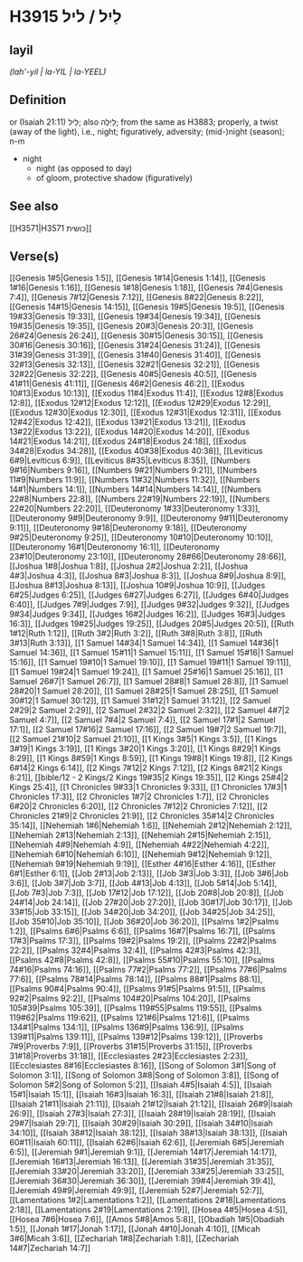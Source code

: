# H3915 לַיִל / ליל

## layil

_(lah'-yil | la-YIL | la-YEEL)_

## Definition

or (Isaiah 21:11) לֵיל; also לַיְלָה; from the same as H3883; properly, a twist (away of the light), i.e., night; figuratively, adversity; (mid-)night (season); n-m

- night
  - night (as opposed to day)
  - of gloom, protective shadow (figuratively)

## See also

[[H3571|H3571 כושית]]

## Verse(s)

[[Genesis 1#5|Genesis 1:5]], [[Genesis 1#14|Genesis 1:14]], [[Genesis 1#16|Genesis 1:16]], [[Genesis 1#18|Genesis 1:18]], [[Genesis 7#4|Genesis 7:4]], [[Genesis 7#12|Genesis 7:12]], [[Genesis 8#22|Genesis 8:22]], [[Genesis 14#15|Genesis 14:15]], [[Genesis 19#5|Genesis 19:5]], [[Genesis 19#33|Genesis 19:33]], [[Genesis 19#34|Genesis 19:34]], [[Genesis 19#35|Genesis 19:35]], [[Genesis 20#3|Genesis 20:3]], [[Genesis 26#24|Genesis 26:24]], [[Genesis 30#15|Genesis 30:15]], [[Genesis 30#16|Genesis 30:16]], [[Genesis 31#24|Genesis 31:24]], [[Genesis 31#39|Genesis 31:39]], [[Genesis 31#40|Genesis 31:40]], [[Genesis 32#13|Genesis 32:13]], [[Genesis 32#21|Genesis 32:21]], [[Genesis 32#22|Genesis 32:22]], [[Genesis 40#5|Genesis 40:5]], [[Genesis 41#11|Genesis 41:11]], [[Genesis 46#2|Genesis 46:2]], [[Exodus 10#13|Exodus 10:13]], [[Exodus 11#4|Exodus 11:4]], [[Exodus 12#8|Exodus 12:8]], [[Exodus 12#12|Exodus 12:12]], [[Exodus 12#29|Exodus 12:29]], [[Exodus 12#30|Exodus 12:30]], [[Exodus 12#31|Exodus 12:31]], [[Exodus 12#42|Exodus 12:42]], [[Exodus 13#21|Exodus 13:21]], [[Exodus 13#22|Exodus 13:22]], [[Exodus 14#20|Exodus 14:20]], [[Exodus 14#21|Exodus 14:21]], [[Exodus 24#18|Exodus 24:18]], [[Exodus 34#28|Exodus 34:28]], [[Exodus 40#38|Exodus 40:38]], [[Leviticus 6#9|Leviticus 6:9]], [[Leviticus 8#35|Leviticus 8:35]], [[Numbers 9#16|Numbers 9:16]], [[Numbers 9#21|Numbers 9:21]], [[Numbers 11#9|Numbers 11:9]], [[Numbers 11#32|Numbers 11:32]], [[Numbers 14#1|Numbers 14:1]], [[Numbers 14#14|Numbers 14:14]], [[Numbers 22#8|Numbers 22:8]], [[Numbers 22#19|Numbers 22:19]], [[Numbers 22#20|Numbers 22:20]], [[Deuteronomy 1#33|Deuteronomy 1:33]], [[Deuteronomy 9#9|Deuteronomy 9:9]], [[Deuteronomy 9#11|Deuteronomy 9:11]], [[Deuteronomy 9#18|Deuteronomy 9:18]], [[Deuteronomy 9#25|Deuteronomy 9:25]], [[Deuteronomy 10#10|Deuteronomy 10:10]], [[Deuteronomy 16#1|Deuteronomy 16:1]], [[Deuteronomy 23#10|Deuteronomy 23:10]], [[Deuteronomy 28#66|Deuteronomy 28:66]], [[Joshua 1#8|Joshua 1:8]], [[Joshua 2#2|Joshua 2:2]], [[Joshua 4#3|Joshua 4:3]], [[Joshua 8#3|Joshua 8:3]], [[Joshua 8#9|Joshua 8:9]], [[Joshua 8#13|Joshua 8:13]], [[Joshua 10#9|Joshua 10:9]], [[Judges 6#25|Judges 6:25]], [[Judges 6#27|Judges 6:27]], [[Judges 6#40|Judges 6:40]], [[Judges 7#9|Judges 7:9]], [[Judges 9#32|Judges 9:32]], [[Judges 9#34|Judges 9:34]], [[Judges 16#2|Judges 16:2]], [[Judges 16#3|Judges 16:3]], [[Judges 19#25|Judges 19:25]], [[Judges 20#5|Judges 20:5]], [[Ruth 1#12|Ruth 1:12]], [[Ruth 3#2|Ruth 3:2]], [[Ruth 3#8|Ruth 3:8]], [[Ruth 3#13|Ruth 3:13]], [[1 Samuel 14#34|1 Samuel 14:34]], [[1 Samuel 14#36|1 Samuel 14:36]], [[1 Samuel 15#11|1 Samuel 15:11]], [[1 Samuel 15#16|1 Samuel 15:16]], [[1 Samuel 19#10|1 Samuel 19:10]], [[1 Samuel 19#11|1 Samuel 19:11]], [[1 Samuel 19#24|1 Samuel 19:24]], [[1 Samuel 25#16|1 Samuel 25:16]], [[1 Samuel 26#7|1 Samuel 26:7]], [[1 Samuel 28#8|1 Samuel 28:8]], [[1 Samuel 28#20|1 Samuel 28:20]], [[1 Samuel 28#25|1 Samuel 28:25]], [[1 Samuel 30#12|1 Samuel 30:12]], [[1 Samuel 31#12|1 Samuel 31:12]], [[2 Samuel 2#29|2 Samuel 2:29]], [[2 Samuel 2#32|2 Samuel 2:32]], [[2 Samuel 4#7|2 Samuel 4:7]], [[2 Samuel 7#4|2 Samuel 7:4]], [[2 Samuel 17#1|2 Samuel 17:1]], [[2 Samuel 17#16|2 Samuel 17:16]], [[2 Samuel 19#7|2 Samuel 19:7]], [[2 Samuel 21#10|2 Samuel 21:10]], [[1 Kings 3#5|1 Kings 3:5]], [[1 Kings 3#19|1 Kings 3:19]], [[1 Kings 3#20|1 Kings 3:20]], [[1 Kings 8#29|1 Kings 8:29]], [[1 Kings 8#59|1 Kings 8:59]], [[1 Kings 19#8|1 Kings 19:8]], [[2 Kings 6#14|2 Kings 6:14]], [[2 Kings 7#12|2 Kings 7:12]], [[2 Kings 8#21|2 Kings 8:21]], [[bible/12 - 2 Kings/2 Kings 19#35|2 Kings 19:35]], [[2 Kings 25#4|2 Kings 25:4]], [[1 Chronicles 9#33|1 Chronicles 9:33]], [[1 Chronicles 17#3|1 Chronicles 17:3]], [[2 Chronicles 1#7|2 Chronicles 1:7]], [[2 Chronicles 6#20|2 Chronicles 6:20]], [[2 Chronicles 7#12|2 Chronicles 7:12]], [[2 Chronicles 21#9|2 Chronicles 21:9]], [[2 Chronicles 35#14|2 Chronicles 35:14]], [[Nehemiah 1#6|Nehemiah 1:6]], [[Nehemiah 2#12|Nehemiah 2:12]], [[Nehemiah 2#13|Nehemiah 2:13]], [[Nehemiah 2#15|Nehemiah 2:15]], [[Nehemiah 4#9|Nehemiah 4:9]], [[Nehemiah 4#22|Nehemiah 4:22]], [[Nehemiah 6#10|Nehemiah 6:10]], [[Nehemiah 9#12|Nehemiah 9:12]], [[Nehemiah 9#19|Nehemiah 9:19]], [[Esther 4#16|Esther 4:16]], [[Esther 6#1|Esther 6:1]], [[Job 2#13|Job 2:13]], [[Job 3#3|Job 3:3]], [[Job 3#6|Job 3:6]], [[Job 3#7|Job 3:7]], [[Job 4#13|Job 4:13]], [[Job 5#14|Job 5:14]], [[Job 7#3|Job 7:3]], [[Job 17#12|Job 17:12]], [[Job 20#8|Job 20:8]], [[Job 24#14|Job 24:14]], [[Job 27#20|Job 27:20]], [[Job 30#17|Job 30:17]], [[Job 33#15|Job 33:15]], [[Job 34#20|Job 34:20]], [[Job 34#25|Job 34:25]], [[Job 35#10|Job 35:10]], [[Job 36#20|Job 36:20]], [[Psalms 1#2|Psalms 1:2]], [[Psalms 6#6|Psalms 6:6]], [[Psalms 16#7|Psalms 16:7]], [[Psalms 17#3|Psalms 17:3]], [[Psalms 19#2|Psalms 19:2]], [[Psalms 22#2|Psalms 22:2]], [[Psalms 32#4|Psalms 32:4]], [[Psalms 42#3|Psalms 42:3]], [[Psalms 42#8|Psalms 42:8]], [[Psalms 55#10|Psalms 55:10]], [[Psalms 74#16|Psalms 74:16]], [[Psalms 77#2|Psalms 77:2]], [[Psalms 77#6|Psalms 77:6]], [[Psalms 78#14|Psalms 78:14]], [[Psalms 88#1|Psalms 88:1]], [[Psalms 90#4|Psalms 90:4]], [[Psalms 91#5|Psalms 91:5]], [[Psalms 92#2|Psalms 92:2]], [[Psalms 104#20|Psalms 104:20]], [[Psalms 105#39|Psalms 105:39]], [[Psalms 119#55|Psalms 119:55]], [[Psalms 119#62|Psalms 119:62]], [[Psalms 121#6|Psalms 121:6]], [[Psalms 134#1|Psalms 134:1]], [[Psalms 136#9|Psalms 136:9]], [[Psalms 139#11|Psalms 139:11]], [[Psalms 139#12|Psalms 139:12]], [[Proverbs 7#9|Proverbs 7:9]], [[Proverbs 31#15|Proverbs 31:15]], [[Proverbs 31#18|Proverbs 31:18]], [[Ecclesiastes 2#23|Ecclesiastes 2:23]], [[Ecclesiastes 8#16|Ecclesiastes 8:16]], [[Song of Solomon 3#1|Song of Solomon 3:1]], [[Song of Solomon 3#8|Song of Solomon 3:8]], [[Song of Solomon 5#2|Song of Solomon 5:2]], [[Isaiah 4#5|Isaiah 4:5]], [[Isaiah 15#1|Isaiah 15:1]], [[Isaiah 16#3|Isaiah 16:3]], [[Isaiah 21#8|Isaiah 21:8]], [[Isaiah 21#11|Isaiah 21:11]], [[Isaiah 21#12|Isaiah 21:12]], [[Isaiah 26#9|Isaiah 26:9]], [[Isaiah 27#3|Isaiah 27:3]], [[Isaiah 28#19|Isaiah 28:19]], [[Isaiah 29#7|Isaiah 29:7]], [[Isaiah 30#29|Isaiah 30:29]], [[Isaiah 34#10|Isaiah 34:10]], [[Isaiah 38#12|Isaiah 38:12]], [[Isaiah 38#13|Isaiah 38:13]], [[Isaiah 60#11|Isaiah 60:11]], [[Isaiah 62#6|Isaiah 62:6]], [[Jeremiah 6#5|Jeremiah 6:5]], [[Jeremiah 9#1|Jeremiah 9:1]], [[Jeremiah 14#17|Jeremiah 14:17]], [[Jeremiah 16#13|Jeremiah 16:13]], [[Jeremiah 31#35|Jeremiah 31:35]], [[Jeremiah 33#20|Jeremiah 33:20]], [[Jeremiah 33#25|Jeremiah 33:25]], [[Jeremiah 36#30|Jeremiah 36:30]], [[Jeremiah 39#4|Jeremiah 39:4]], [[Jeremiah 49#9|Jeremiah 49:9]], [[Jeremiah 52#7|Jeremiah 52:7]], [[Lamentations 1#2|Lamentations 1:2]], [[Lamentations 2#18|Lamentations 2:18]], [[Lamentations 2#19|Lamentations 2:19]], [[Hosea 4#5|Hosea 4:5]], [[Hosea 7#6|Hosea 7:6]], [[Amos 5#8|Amos 5:8]], [[Obadiah 1#5|Obadiah 1:5]], [[Jonah 1#17|Jonah 1:17]], [[Jonah 4#10|Jonah 4:10]], [[Micah 3#6|Micah 3:6]], [[Zechariah 1#8|Zechariah 1:8]], [[Zechariah 14#7|Zechariah 14:7]]
